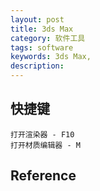 ```yaml
---
layout: post
title: 3ds Max
category: 软件工具
tags: software
keywords: 3ds Max,
description: 
---
```


## 快捷键

```
打开渲染器 - F10
打开材质编辑器 - M
```

## Reference

